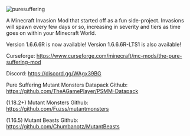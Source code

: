 ![puresuffering](https://user-images.githubusercontent.com/79672176/123492680-0bed9c00-d5cf-11eb-9716-0d77e1471450.png)

A Minecraft Invasion Mod that started off as a fun side-project. Invasions will spawn every few days or so, increasing in severity and tiers as time goes on within your Minecraft World.

Version 1.6.6.6R is now available!
Version 1.6.6.6R-LTS1 is also available!

Curseforge: https://www.curseforge.com/minecraft/mc-mods/the-pure-suffering-mod

Discord: https://discord.gg/WAgx39BG

Pure Suffering Mutant Monsters Datapack Github: https://github.com/TheAGamePlayer/PSMM-Datapack

(1.18.2+) Mutant Monsters Github: https://github.com/Fuzss/mutantmonsters

(1.16.5) Mutant Beasts Github: https://github.com/Chumbanotz/MutantBeasts
